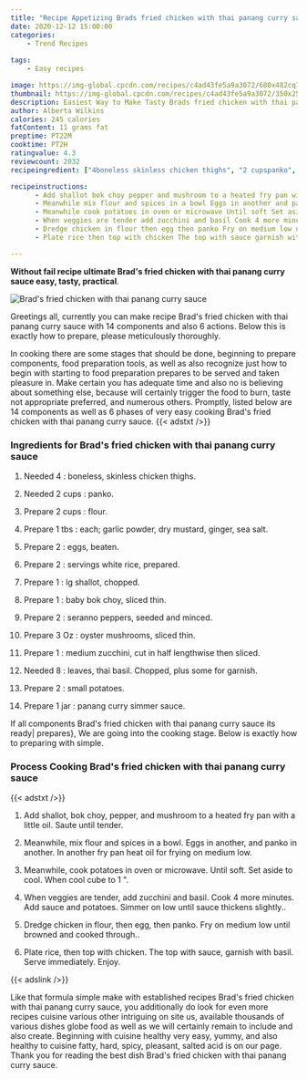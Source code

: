 ```yaml
---
title: "Recipe Appetizing Brads fried chicken with thai panang curry sauce"
date: 2020-12-12 15:00:00
categories:
    - Trend Recipes
    
tags:
    - Easy recipes

image: https://img-global.cpcdn.com/recipes/c4ad43fe5a9a3072/680x482cq70/brads-fried-chicken-with-thai-panang-curry-sauce-recipe-main-photo.jpg
thumbnail: https://img-global.cpcdn.com/recipes/c4ad43fe5a9a3072/350x250cq70/brads-fried-chicken-with-thai-panang-curry-sauce-recipe-main-photo.jpg
description: Easiest Way to Make Tasty Brads fried chicken with thai panang curry sauce with 14 ingredients and 6 stages of easy cooking.
author: Alberta Wilkins
calories: 245 calories
fatContent: 11 grams fat
preptime: PT22M
cooktime: PT2H
ratingvalue: 4.3
reviewcount: 2032
recipeingredient: ["4boneless skinless chicken thighs", "2 cupspanko", "2 cupsflour", "1 tbseach garlic powder dry mustard ginger sea salt", "2eggs beaten", "2servings white rice prepared", "1lg shallot chopped", "1baby bok choy sliced thin", "2seranno peppers seeded and minced", "3 Ozoyster mushrooms sliced thin", "1medium zucchini cut in half lengthwise then sliced", "8leaves thai basil Chopped plus some for garnish", "2small potatoes", "1 jarpanang curry simmer sauce"]

recipeinstructions: 
      - Add shallot bok choy pepper and mushroom to a heated fry pan with a little oil Saute until tender 
      - Meanwhile mix flour and spices in a bowl Eggs in another and panko in another In another fry pan heat oil for frying on medium low 
      - Meanwhile cook potatoes in oven or microwave Until soft Set aside to cool When cool cube to 1  
      - When veggies are tender add zucchini and basil Cook 4 more minutes Add sauce and potatoes Simmer on low until sauce thickens slightly 
      - Dredge chicken in flour then egg then panko Fry on medium low until browned and cooked through 
      - Plate rice then top with chicken The top with sauce garnish with basil Serve immediately Enjoy

---
```




**Without fail recipe ultimate Brad&#39;s fried chicken with thai panang curry sauce easy, tasty, practical**. 


![Brad&#39;s fried chicken with thai panang curry sauce](https://img-global.cpcdn.com/recipes/c4ad43fe5a9a3072/680x482cq70/brads-fried-chicken-with-thai-panang-curry-sauce-recipe-main-photo.jpg "Brad&#39;s fried chicken with thai panang curry sauce")




Greetings all, currently you can make recipe Brad&#39;s fried chicken with thai panang curry sauce with 14 components and also 6 actions. Below this is exactly how to prepare, please meticulously thoroughly.

In cooking there are some stages that should be done, beginning to prepare components, food preparation tools, as well as also recognize just how to begin with starting to food preparation prepares to be served and taken pleasure in. Make certain you has adequate time and also no is believing about something else, because will certainly trigger the food to burn, taste not appropriate preferred, and numerous others. Promptly, listed below are 14 components as well as 6 phases of very easy cooking Brad&#39;s fried chicken with thai panang curry sauce.
{{< adstxt />}}

### Ingredients for Brad&#39;s fried chicken with thai panang curry sauce


1. Needed 4 : boneless, skinless chicken thighs.

1. Needed 2 cups : panko.

1. Prepare 2 cups : flour.

1. Prepare 1 tbs : each; garlic powder, dry mustard, ginger, sea salt.

1. Prepare 2 : eggs, beaten.

1. Prepare 2 : servings white rice, prepared.

1. Prepare 1 : lg shallot, chopped.

1. Prepare 1 : baby bok choy, sliced thin.

1. Prepare 2 : seranno peppers, seeded and minced.

1. Prepare 3 Oz : oyster mushrooms, sliced thin.

1. Prepare 1 : medium zucchini, cut in half lengthwise then sliced.

1. Needed 8 : leaves, thai basil. Chopped, plus some for garnish.

1. Prepare 2 : small potatoes.

1. Prepare 1 jar : panang curry simmer sauce.



If all components Brad&#39;s fried chicken with thai panang curry sauce its ready| prepares}, We are going into the cooking stage. Below is exactly how to preparing with simple.

### Process Cooking Brad&#39;s fried chicken with thai panang curry sauce

{{< adstxt />}}


1. Add shallot, bok choy, pepper, and mushroom to a heated fry pan with a little oil. Saute until tender.



1. Meanwhile, mix flour and spices in a bowl. Eggs in another, and panko in another. In another fry pan heat oil for frying on medium low.



1. Meanwhile, cook potatoes in oven or microwave. Until soft. Set aside to cool. When cool cube to 1 &#34;.



1. When veggies are tender, add zucchini and basil. Cook 4 more minutes. Add sauce and potatoes. Simmer on low until sauce thickens slightly..



1. Dredge chicken in flour, then egg, then panko. Fry on medium low until browned and cooked through..



1. Plate rice, then top with chicken. The top with sauce, garnish with basil. Serve immediately. Enjoy.





{{< adslink />}}

Like that formula simple make with established recipes Brad&#39;s fried chicken with thai panang curry sauce, you additionally do look for even more recipes cuisine various other intriguing on site us, available thousands of various dishes globe food as well as we will certainly remain to include and also create. Beginning with cuisine healthy very easy, yummy, and also healthy to cuisine fatty, hard, spicy, pleasant, salted acid is on our page. Thank you for reading the best dish Brad&#39;s fried chicken with thai panang curry sauce.

